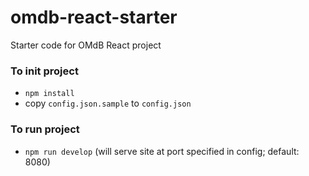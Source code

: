 # omdb-react-starter
Starter code for OMdB React project

### To init project

*   `npm install`
*   copy `config.json.sample` to `config.json`

### To run project

*   `npm run develop` (will serve site at port specified in config; default: 8080)

